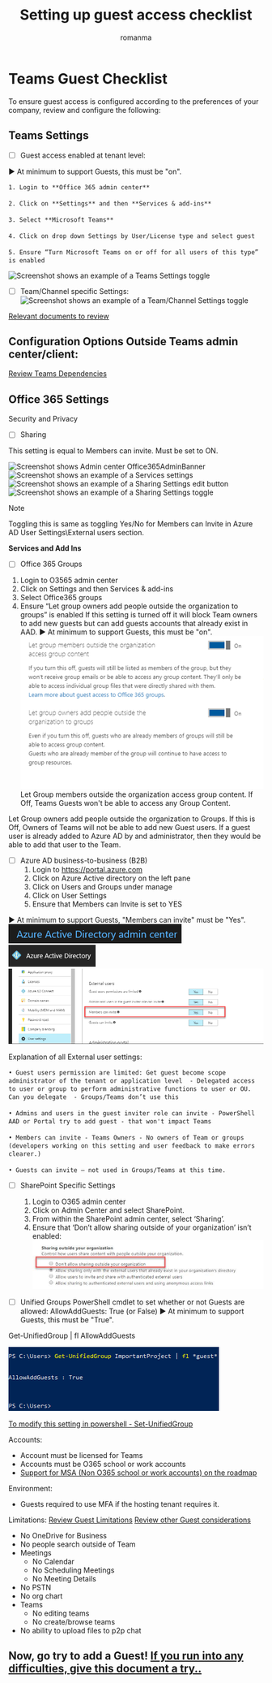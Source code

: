 ﻿---
title: "Setting up guest access checklist"
ms.author: romanma
author: romanma
manager: serdars
ms.date: 02/16/2018
ms.topic: article
ms.tgt.pltfrm: cloud
ms.service: msteams
ms.collection: Strat_MT_TeamsAdmin
ms.audience: Admin
appliesto:
- Microsoft Teams
localization_priority: Normal
f1keywords: None
ms.custom: 
- Strat_MT_TeamsAdmin
description: "Setup Microsoft Teams Guest Access step by step."
---

# Teams Guest Checklist

To ensure guest access is configured according to the preferences of your company, review and configure the following:

## Teams Settings

- [ ]  Guest access enabled at tenant level:

► At minimum to support Guests, this must be "on".

	1. Login to **Office 365 admin center** 

	2. Click on **Settings** and then **Services & add-ins**

	3. Select **Microsoft Teams**

	4. Click on drop down Settings by User/License type and select guest

	5. Ensure “Turn Microsoft Teams on or off for all users of this type” is enabled

![Screenshot shows an example of a Teams Settings toggle](../media/TeamsSettings1.png)

- [ ] Team/Channel specific Settings:
![Screenshot shows an example of a Team/Channel Settings toggle](../media/TeamsSettings2.png)

[Relevant documents to review](../guest-access.md)

 ## Configuration Options Outside Teams admin center/client:

[Review Teams Dependencies](../teams-dependencies.md)


## Office 365 Settings

Security and Privacy

- [ ]  Sharing

This setting is equal to Members can invite. Must be set to ON. 

![Screenshot shows Admin center Office365AdminBanner](../media/Office365AdminBanner.png)
![Screenshot shows an example of a Services settings](../media/Office365Admin_Services_addins.png)
![Screenshot shows an example of a Sharing Settings edit button](../media/Office365Admin_Services_addins_Sharing1.png)
![Screenshot shows an example of a Sharing Settings toggle](../media/Office365Admin_Services_addins_Sharing2.png)

> [!NOTE]
> Toggling this is same as toggling Yes/No for Members can Invite in Azure AD User Settings\External users section.
    
**Services and Add Ins**
- [ ] Office 365 Groups
1. Login to O3565 admin center 
2. Click on Settings and then Services & add-ins
3. Select Office365 groups
4. Ensure “Let group owners add people outside the organization to groups” is enabled
	If this setting is turned off it will block Team owners to add new guests but can add guests accounts that already exist in AAD.
	► At minimum to support Guests, this must be "on".
![Screenshot shows an example of a Groups Settings toggle. ](media/Office365Admin_Services_addins365Groups1.png)
Let Group members outside the organization access group content. If Off, Teams Guests won't be able to access any Group Content. 

Let Group owners add people outside the organization to Groups. If this is Off, Owners of Teams will not be able to add new Guest users. If a guest user is already added to Azure AD by and administrator, then they would be able to add that user to the Team. 


- [ ] Azure AD business-to-business (B2B)
	1. Login to https://portal.azure.com 
	2. Click on Azure Active directory on the left pane
	3. Click on Users and Groups under manage
	4. Click on User Settings
	5. Ensure that Members can Invite is set to YES

► At minimum to support Guests, "Members can invite" must be "Yes".
![Screenshot shows an example of a AAD admin center banner. ](media/AADAdminCenter.png)
![Screenshot shows an example of a AAD Settings banner. ](media/AADSettingsBanner.png)
![Screenshot shows an example of a AAD Settings toggle. ](media/AADSettings1.png)

Explanation of all External user settings:

	• Guest users permission are limited: Get guest become scope administrator of the tenant or application level  - Delegated access to user or group to perform administrative functions to user or OU. Can you delegate  - Groups/Teams don’t use this

	• Admins and users in the guest inviter role can invite - PowerShell AAD or Portal try to add guest - that won't impact Teams

	• Members can invite - Teams Owners - No owners of Team or groups (developers working on this setting and user feedback to make errors clearer.) 

	• Guests can invite – not used in Groups/Teams at this time.


- [ ] SharePoint Specific Settings
	1. Login to O365 admin center 
	2. Click on Admin Center and select SharePoint.
	3. From within the SharePoint admin center, select ‘Sharing’.
	4. Ensure that ‘Don’t allow sharing outside of your organization’ isn’t enabled:
![Screenshot shows an example of a Sparepoint Online Settings toggle. ](media/SPOSettings1.png)

- [ ] Unified Groups
PowerShell cmdlet to set whether or not Guests are allowed:
AllowAddGuests: True (or False)
► At minimum to support Guests, this must be "True".

Get-UnifiedGroup <name> | fl AllowAddGuests

![Screenshot shows an example of a Unified Groups powershell output. ](media/UnifiedGroup1.png)

[To modify this setting in powershell - Set-UnifiedGroup](https://technet.microsoft.com/en-us/library/mt238274(v=exchg.160).aspx)

Accounts:
* Account must be licensed for Teams
* Accounts must be O365 school or work accounts
* [Support for MSA (Non O365 school or work accounts) on the roadmap](https://products.office.com/en-us/business/office-365-roadmap?filters=%26freeformsearch=guest)

Environment:
* Guests required to use MFA if the hosting tenant requires it.

Limitations:
[Review Guest Limitations](guest-experience.md)
[Review other Guest considerations](https://support.office.com/en-us/article/guest-access-in-office-365-groups-bfc7a840-868f-4fd6-a390-f347bf51aff6)
* No OneDrive for Business
* No people search outside of Team
* Meetings
	* No Calendar
	* No Scheduling Meetings
	* No Meeting Details
* No PSTN
* No org chart
* Teams
	* No editing teams
	* No create/browse teams
* No ability to upload files to p2p chat

## Now, go try to add a Guest!  [If you run into any difficulties, give this document a try..](https://techcommunity.microsoft.com/t5/Microsoft-Teams/Guest-Access-Troubleshooting-Guide/td-p/119797)


